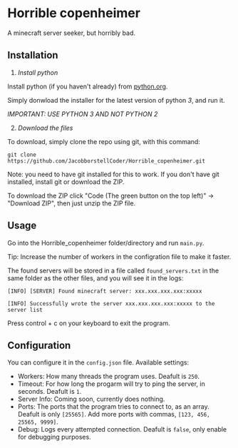 # Horrible copenheimer
A minecraft server seeker, but horribly bad.

## Installation
1. *Install python*

Install python (if you haven't already) from [python.org](https://python.org).

Simply donwload the installer for the latest version of python *3*, and run it.
   
*IMPORTANT: USE PYTHON 3 AND NOT PYTHON 2*
   
2. *Download the files*

To download, simply clone the repo using git, with this command:

`git clone https://github.com/JacobborstellCoder/Horrible_copenheimer.git`

Note: you need to have git installed for this to work. If you don't have git installed, install git or download the ZIP.
  
To download the ZIP click "Code (The green button on the top left)" -> "Download ZIP", then just unzip the ZIP file.

## Usage
Go into the Horrible_copenheimer folder/directory and run `main.py`.

Tip: Increase the number of workers in the configration file to make it faster.

The found servers will be stored in a file called `found_servers.txt` in the same folder as the other files, and you will see it in the logs:

`[INFO] [SERVER] Found minecraft server: xxx.xxx.xxx.xxx:xxxxx`
  
`[INFO] Successfully wrote the server xxx.xxx.xxx.xxx:xxxxx to the server list`

Press control + c on your keyboard to exit the program.

## Configuration
You can configure it in the `config.json` file.
Available settings:
 - Workers: How many threads the program uses. Deafult is `250`.
 - Timeout: For how long the progarm will try to ping the server, in seconds. Deafult is `1`.
 - Server Info: Coming soon, currently does nothing.
 - Ports: The ports that the program tries to connect to, as an array. Deafult is only `[25565]`. Add more ports with commas, `[123, 456, 25565, 9999]`.
 - Debug: Logs every attempted connection. Deafult is `false`, only enable for debugging purposes.
